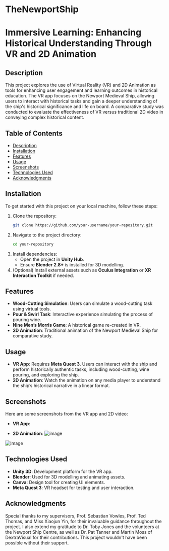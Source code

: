 # TheNewportShip

# **Immersive Learning: Enhancing Historical Understanding Through VR and 2D Animation**

## **Description**
This project explores the use of Virtual Reality (VR) and 2D Animation as tools for enhancing user engagement and learning outcomes in historical education. The VR app focuses on the Newport Medieval Ship, allowing users to interact with historical tasks and gain a deeper understanding of the ship's historical significance and life on board. A comparative study was conducted to evaluate the effectiveness of VR versus traditional 2D video in conveying complex historical content.

## **Table of Contents**
- [Description](#description)
- [Installation](#installation)
- [Features](#features)
- [Usage](#usage)
- [Screenshots](#screenshots)
- [Technologies Used](#technologies-used)
- [Acknowledgments](#acknowledgments)

## **Installation**
To get started with this project on your local machine, follow these steps:

1. Clone the repository:
    ```bash
    git clone https://github.com/your-username/your-repository.git
    ```
2. Navigate to the project directory:
    ```bash
    cd your-repository
    ```
3. Install dependencies:
    - Open the project in **Unity Hub**.
    - Ensure **Blender 2.8+** is installed for 3D modelling.
4. (Optional) Install external assets such as **Oculus Integration** or **XR Interaction Toolkit** if needed.

## **Features**
- **Wood-Cutting Simulation**: Users can simulate a wood-cutting task using virtual tools.
- **Pour & Swirl Task**: Interactive experience simulating the process of pouring wine.
- **Nine Men’s Morris Game**: A historical game re-created in VR.
- **2D Animation**: Traditional animation of the Newport Medieval Ship for comparative study.

## **Usage**
- **VR App**: Requires **Meta Quest 3**. Users can interact with the ship and perform historically authentic tasks, including wood-cutting, wine pouring, and exploring the ship.
- **2D Animation**: Watch the animation on any media player to understand the ship’s historical narrative in a linear format.

## **Screenshots**
Here are some screenshots from the VR app and 2D video:

- **VR App**:

  
- **2D Animation**:
![image](https://github.com/user-attachments/assets/767f4c50-925f-472b-8cda-cf205af9f2ba)

![image](https://github.com/user-attachments/assets/2b42ec7a-8ea7-4b25-bee9-0a3c7b6e93c4)


## **Technologies Used**
- **Unity 3D**: Development platform for the VR app.
- **Blender**: Used for 3D modelling and animating assets.
- **Canva**: Design tool for creating UI elements.
- **Meta Quest 3**: VR headset for testing and user interaction.

## **Acknowledgments**
Special thanks to my supervisors, Prof. Sebastian Vowles, Prof. Ted Thomas, and Miss Xiaojun Yin, for their invaluable guidance throughout the project. I also extend my gratitude to Dr. Toby Jones and the volunteers at the Newport Ship Centre, as well as Dr. Pat Tanner and Martin Moss of DextraVisual for their contributions. This project wouldn't have been possible without their support.
